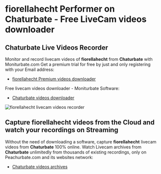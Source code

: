 # fiorellahecht Performer on Chaturbate - Free LiveCam videos downloader

## Chaturbate Live Videos Recorder

Monitor and record livecam videos of **fiorellahecht** from **Chaturbate** with Moniturbate.com
Get a premium trial for free by just and only registering with your Email address:
* [fiorellahecht Premium videos downloader](https://moniturbate.com/request-demo-licence-key.html)

Free livecam videos downloader - Moniturbate Software:
* [Chaturbate videos downloader](https://moniturbate.com/moniturbate-download-software.html)

![fiorellahecht livecam videos recorder](https://peachurnet.com/templates/moniturbate-software.png)


## Capture fiorellahecht videos from the Cloud and watch your recordings on Streaming

Without the need of downloading a software, capture **fiorellahecht** livecam videos from **Chaturbate** 100% online.
Watch Livecam archives from **Chaturbate** unlimitedly from thousands of existing recordings, only on Peachurbate.com and its websites network:
* [Chaturbate videos archives](https://peachurnet.com/)